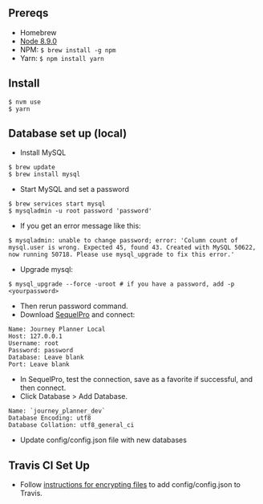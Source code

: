 Prereqs
-------

- Homebrew
- [Node 8.9.0](https://nodejs.org/en/blog/release/v8.9.0/)
- NPM: `$ brew install -g npm`
- Yarn: `$ npm install yarn`


Install
-------

```
$ nvm use
$ yarn
```

Database set up (local)
---------------

- Install MySQL

```
$ brew update
$ brew install mysql
```

- Start MySQL and set a password

```
$ brew services start mysql
$ mysqladmin -u root password 'password'
```

- If you get an error message like this:

```
$ mysqladmin: unable to change password; error: 'Column count of mysql.user is wrong. Expected 45, found 43. Created with MySQL 50622, now running 50718. Please use mysql_upgrade to fix this error.'
```

- Upgrade mysql:

```
$ mysql_upgrade --force -uroot # if you have a password, add -p <yourpassword>
```

- Then rerun password command.
- Download [SequelPro](https://www.sequelpro.com/) and connect:

```
Name: Journey Planner Local
Host: 127.0.0.1
Username: root
Password: password
Database: Leave blank
Port: Leave blank
```

- In SequelPro, test the connection, save as a favorite if successful, and then connect.
- Click Database > Add Database.

```
Name: `journey_planner_dev`
Database Encoding: utf8
Database Collation: utf8_general_ci
```

- Update config/config.json file with new databases

Travis CI Set Up
----------------

- Follow [instructions for encrypting files](https://docs.travis-ci.com/user/encrypting-files/) to add config/config.json to Travis.
